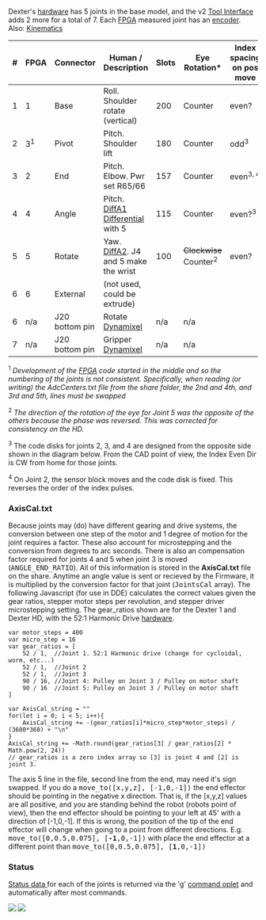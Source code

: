 Dexter's [hardware](Hardware) has 5 joints in the base model, and the v2 [Tool Interface](End-Effectors) adds 2 more for a total of 7. Each [FPGA](Gateware) measured joint has an [encoder](Encoders). Also: [Kinematics](Kinematics)

|#	|FPGA	|Connector	|Human / Description            	|Slots	|Eye Rotation*  | Index spacing on pos move
| ----  | ----- | ------------- | ------------------------------------- | ----- | ------------- | --------- |
|1	|1	|Base		|Roll. Shoulder rotate (vertical)      	| 200	| Counter	| even?
|2	|3<sup>1</sup>	|Pivot		|Pitch. Shoulder lift	               	| 180	| Counter	| odd<sup>3</sup>
|3	|2	|End		|Pitch. Elbow. Pwr set R65/66       	| 157	| Counter	| even<sup>3, 4</sup>
|4	|4	|Angle		|Pitch.  [DiffA1 Differential](Differential-Joint) with 5 	| 115	|Counter | even?<sup>3</sup>
|5	|5	|Rotate		|Yaw.  [DiffA2](Differential-Joint). J4 and 5 make the wrist	| 100	|<strike>Clockwise</strike><br>Counter<sup>2</sup> | even?
|6	|6	|External	|(not used, could be extrude)		|	|
|6	| n/a	|J20 bottom pin	|Rotate [Dynamixel](End-Effector-Servos)| n/a	| n/a
|7	| n/a	|J20 bottom pin	|Gripper [Dynamixel](End-Effector-Servos)| n/a	| n/a

<sup>1</sup> _Development of the [FPGA](Gateware) code started in the middle and so the numbering of the joints is not consistent. Specifically, when reading (or writing) the AdcCenters.txt file from the share folder, the 2nd and 4th, and 3rd and 5th, lines must be swapped_

<sup>2</sup> _The direction of the rotation of the eye for Joint 5 was the opposite of the others because the phase was reversed. This was corrected for consistency on the HD._

<sup>3</sup> The code disks for joints 2, 3, and 4 are designed from the opposite side shown in the diagram below. From the CAD point of view, the Index Even Dir is CW from home for those joints.

<sup>4</sup> On Joint 2, the sensor block moves and the code disk is fixed. This reverses the order of the index pulses.

### AxisCal.txt
Because joints may (do) have different gearing and drive systems, the conversion between one step of the motor and 1 degree of motion for the joint requires a factor. These also account for microstepping and the conversion from degrees to arc seconds. There is also an compensation factor required for joints 4 and 5 when joint 3 is moved (<tt>ANGLE_END_RATIO</tt>). All of this information is stored in the **AxisCal.txt** file on the share. Anytime an angle value is sent or recieved by the Firmware, it is multiplied by the conversion factor for that joint (<tt>JointsCal</tt> array). The following Javascript (for use in DDE) calculates the correct values given the gear ratios, stepper motor steps per revolution, and stepper driver microstepping setting. The gear_ratios shown are for the Dexter 1 and Dexter HD, with the 52:1 Harmonic Drive [hardware](Hardware).
````
var motor_steps = 400
var micro_step = 16
var gear_ratios = [
    52 / 1,  //Joint 1. 52:1 Harmonic drive (change for cycloidal, worm, etc...)
    52 / 1,  //Joint 2
    52 / 1,  //Joint 3
    90 / 16, //Joint 4: Pulley on Joint 3 / Pulley on motor shaft
    90 / 16  //Joint 5: Pulley on Joint 3 / Pulley on motor shaft
]

var AxisCal_string = ""
for(let i = 0; i < 5; i++){
	AxisCal_string += -(gear_ratios[i]*micro_step*motor_steps) / (3600*360) + "\n"
}
AxisCal_string += -Math.round(gear_ratios[3] / gear_ratios[2] * Math.pow(2, 24))
// gear_ratios is a zero index array so [3] is joint 4 and [2] is joint 3.
````
The axis 5 line in the file, second line from the end, may need it's sign swapped. If you do a <tt>move_to([x,y,z], [-1,0,-1])</tt> the end effector should be pointing in the negative x direction. That is, if the [x,y,z] values are all positive, and you are standing behind the robot (robots point of view), then the end effector should be pointing to your left at 45' with a direction of [-1,0,-1]. If this is wrong, the position of the tip of the end effector will change when going to a point from different directions. E.g. <tt>move_to([0,0.5,0.075], [**-1**,0,-1])</tt> with place the end effector at a different point than <tt>move_to([0,0.5,0.075], [**1**,0,-1])</tt>

### Status
[Status data ](status-data) for each of the joints is returned via the 'g' [command oplet](Command-oplet-instruction) and automatically after most commands. 

<img src="https://raw.githubusercontent.com/cfry/dde/master/doc/coor_images/Positive_Joint_Directions_J234.PNG" align="left">
<img src="https://raw.githubusercontent.com/cfry/dde/master/doc/coor_images/Positive_Joint_Directions_J15.PNG" align="left">